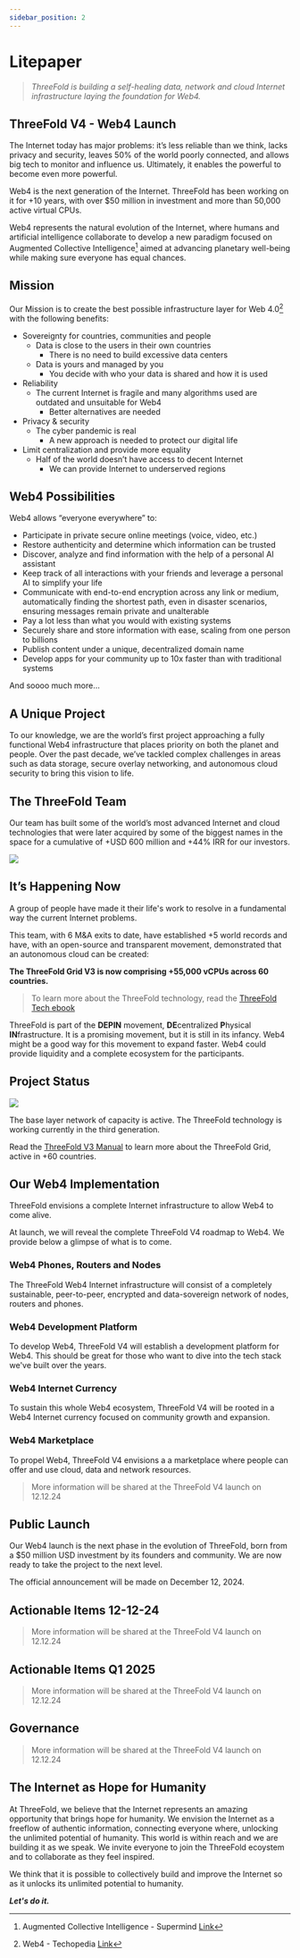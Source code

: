 ```yaml
---
sidebar_position: 2
---
```


# Litepaper

> *ThreeFold is building a self-healing data, network and cloud Internet infrastructure laying the foundation for Web4.*

## ThreeFold V4 - Web4 Launch

The Internet today has major problems: it’s less reliable than we think, lacks privacy and security, leaves 50% of the world poorly connected, and allows big tech to monitor and influence us. Ultimately, it enables the powerful to become even more powerful.

Web4 is the next generation of the Internet. ThreeFold has been working on it for +10 years, with over $50 million in investment and more than 50,000 active virtual CPUs.

Web4 represents the natural evolution of the Internet, where humans and artificial intelligence collaborate to develop a new paradigm focused on Augmented Collective Intelligence[^1] aimed at advancing planetary well-being while making sure everyone has equal chances.

[^1]: Augmented Collective Intelligence - Supermind [Link](https://www.supermind.design/)

## Mission

Our Mission is to create the best possible infrastructure layer for Web 4.0[^2] with the following benefits:

[^2]: Web4 - Techopedia [Link](https://www.techopedia.com/definition/web4)

* Sovereignty for countries, communities and people
  * Data is close to the users in their own countries
    * There is no need to build excessive data centers
  * Data is yours and managed by you
    * You decide with who your data is shared and how it is used
* Reliability
  * The current Internet is fragile and many algorithms used are outdated and unsuitable for Web4
    * Better alternatives are needed
* Privacy & security
  * The cyber pandemic is real
    * A new approach is needed to protect our digital life
* Limit centralization and provide more equality
  * Half of the world doesn’t have access to decent Internet
    * We can provide Internet to underserved regions

## Web4 Possibilities

Web4 allows “everyone everywhere” to:

* Participate in private secure online meetings (voice, video, etc.)
* Restore authenticity and determine which information can be trusted
* Discover, analyze and find information with the help of a personal AI assistant
* Keep track of all interactions with your friends and leverage a personal AI to simplify your life
* Communicate with end-to-end encryption across any link or medium, automatically finding the shortest path, even in disaster scenarios, ensuring messages remain private and unalterable
* Pay a lot less than what you would with existing systems
* Securely share and store information with ease, scaling from one person to billions
* Publish content under a unique, decentralized domain name
* Develop apps for your community up to 10x faster than with traditional systems


And soooo much more…

## A Unique Project

To our knowledge, we are the world’s first project approaching a fully functional Web4 infrastructure that places priority on both the planet and people. Over the past decade, we’ve tackled complex challenges in areas such as data storage, secure overlay networking, and autonomous cloud security to bring this vision to life.

## The ThreeFold Team

Our team has built some of the world’s most advanced Internet and cloud technologies that were later acquired by some of the biggest names in the space for a cumulative of +USD 600 million and +44% IRR for our investors.

![](./img/docs_threefold_litepaper_2.png)

## It’s Happening Now

A group of people have made it their life's work to resolve in a fundamental way the current Internet problems.

This team, with 6 M&A exits to date, have established +5 world records and have, with an open-source and transparent movement, demonstrated that an autonomous cloud can be created: 

**The ThreeFold Grid V3 is now comprising +55,000 vCPUs across 60 countries.**

> To learn more about the ThreeFold technology, read the [ThreeFold Tech ebook](https://threefold.info/tech)

ThreeFold is part of the **DEPIN** movement, **DE**centralized **P**hysical **IN**frastructure. It is a promising movement, but it is still in its infancy. Web4 might be a good way for this movement to expand faster. Web4 could provide liquidity and a complete ecosystem for the participants.

## Project Status

![](./img/docs_threefold_litepaper_1.png)

The base layer network of capacity is active. The ThreeFold technology is working currently in the third generation. 

Read the [ThreeFold V3 Manual](https://manual.grid.tf/) to learn more about the ThreeFold Grid, active in +60 countries.

## Our Web4 Implementation

ThreeFold envisions a complete Internet infrastructure to allow Web4 to come alive.

At launch, we will reveal the complete ThreeFold V4 roadmap to Web4. We provide below a glimpse of what is to come.

### Web4 Phones, Routers and Nodes

The ThreeFold Web4 Internet infrastructure will consist of a completely sustainable, peer-to-peer, encrypted and data-sovereign network of nodes, routers and phones.

### Web4 Development Platform

To develop Web4, ThreeFold V4 will establish a development platform for Web4. This should be great for those who want to dive into the tech stack we've built over the years.

### Web4 Internet Currency

To sustain this whole Web4 ecosystem, ThreeFold V4 will be rooted in a Web4 Internet currency focused on community growth and expansion.

### Web4 Marketplace

To propel Web4, ThreeFold V4 envisions a a marketplace where people can offer and use cloud, data and network resources.

> More information will be shared at the ThreeFold V4 launch on 12.12.24

## Public Launch

Our Web4 launch is the next phase in the evolution of ThreeFold, born from a $50 million USD investment by its founders and community. We are now ready to take the project to the next level.

The official announcement will be made on December 12, 2024.

## Actionable Items 12-12-24

> More information will be shared at the ThreeFold V4 launch on 12.12.24

## Actionable Items Q1 2025

> More information will be shared at the ThreeFold V4 launch on 12.12.24

## Governance

> More information will be shared at the ThreeFold V4 launch on 12.12.24

## The Internet as Hope for Humanity

At ThreeFold, we believe that the Internet represents an amazing opportunity that brings hope for humanity. We envision the Internet as a freeflow of authentic information, connecting everyone where, unlocking the unlimited potential of humanity. This world is within reach and we are building it as we speak. We invite everyone to join the ThreeFold ecoystem and to collaborate as they feel inspired.

We think that it is possible to collectively build and improve the Internet so as it unlocks its unlimited potential to humanity.

***Let's do it.***